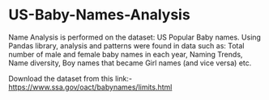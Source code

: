 # US-Baby-Names-Analysis
Name Analysis is performed on the dataset: US Popular Baby names. Using Pandas library, analysis and patterns were found in data such as: Total number of male and female baby names in each year, Naming Trends, Name diversity, Boy names that became Girl names (and vice versa) etc.

Download the dataset from this link:- https://www.ssa.gov/oact/babynames/limits.html 
